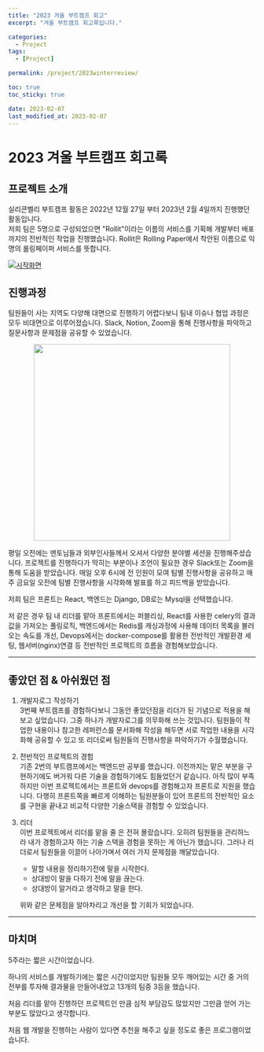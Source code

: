 ```yaml
---
title: "2023 겨울 부트캠프 회고"
excerpt: "겨울 부트캠프 회고록입니다."

categories:
  - Project
tags:
  - [Project]

permalink: /project/2023winterreview/

toc: true
toc_sticky: true

date: 2023-02-07
last_modified_at: 2023-02-07
---
```

# 2023 겨울 부트캠프 회고록

## 프로젝트 소개
실리콘벨리 부트캠프 활동은 2022년 12월 27일 부터 2023년 2월 4일까지 진행했던 활동입니다.  
저희 팀은 5명으로 구성되었으면 "Rollit"이라는 이름의 서비스를 기획해 개발부터 배포까지의 전반적인 작업을 진행했습니다.
Rollit은 Rolling Paper에서 착안된 이름으로 익명의 롤링페이퍼 서비스를 뜻합니다.

[![시작화면](https://user-images.githubusercontent.com/87285536/217009273-a7125265-8faa-4547-8dad-57c3f2f997f7.png)](https://medium.com/@say004972/roll-it-online-rolling-paper-service-b2b4e23a47b8)

## 진행과정
팀원들이 사는 지역도 다양해 대면으로 진행하기 어렵다보니 팀내 이슈나 협업 과정은 모두 비대면으로 이루어졌습니다.
Slack, Notion, Zoom을 통해 진행사항을 파악하고 질문사항과 문제점을 공유할 수 있었습니다.

<div align="center">
<img src="https://user-images.githubusercontent.com/87285536/217014461-5965b947-f429-4d4b-a454-245945181d3f.png"  width="400"/>
</div>

평일 오전에는 멘토님들과 외부인사들께서 오셔서 다양한 분야별 세션을 진행해주셨습니다. 프로젝트를 진행하다가 막히는 부분이나 조언이 필요한 경우 Slack또는 Zoom을 통해 도움을 받았습니다. 매일 오후 6시에 전 인원이 모여 팀별 진행사항을 공유하고 매주 금요일 오전에 팀별 진행사항을 시각화해 발표를 하고 피드백을 받았습니다.

저희 팀은 프론트는 React, 백엔드는 Django, DB로는 Mysql을 선택했습니다.

저 같은 경우 팀 내 리더를 맡아 프론트에서는 퍼블리싱, React를 사용한 celery의 결과값을 가져오는 풀링로직, 백엔드에서는 Redis를 캐싱과정에 사용해 데이터 목록을 불러오는 속도를 개선, Devops에서는 docker-compose를 활용한 전반적인 개발환경 세팅, 웹서버(nginx)연결 등 전반적인 프로젝트의 흐름을 경험해보았습니다.
***
## 좋았던 점 & 아쉬웠던 점 
1. 개발자로그 작성하기 <br>
   3번째 부트캠프를 경험하다보니 그동안 좋았던점을 리더가 된 기념으로 적용을 해보고 싶었습니다. 그중 하나가 개발자로그를 의무화해 쓰는 것입니다. 팀원들이 작업한 내용이나 참고한 레퍼런스를 문서화해 작성을 해두면 서로 작업한 내용을 시각화해 공유할 수 있고 또 리더로써 팀원들의 진행사항을 파악하기가 수월했습니다.

2. 전반적인 프로젝트의 경험 <br>
   기존 2번의 부트캠프에서는 백엔드만 공부를 했습니다. 이전까지는 맡은 부분을 구현하기에도 버거워 다른 기술을 경험하기에도 힘들었던거 같습니다. 아직 많이 부족하지만 이번 프로젝트에서는 프론트와 devops를 경험해고자 프론트로 지원을 했습니다. 다행히 프론트쪽을 빠르게 이해하는 팀원분들이 있어 프론트의 전반적인 요소를 구현을 끝내고 비교적 다양한 기술스택을 경험할 수 있었습니다.

3. 리더 <br>
   이번 프로젝트에서 리더를 맡을 줄 은 전혀 몰랐습니다. 오히려 팀원들을 관리하느라 내가 경험하고자 하는 기술 스택을 경험을 못하는 게 아닌가 했습니다. 그러나 리더로서 팀원들을 이끌어 나아가며서 여러 가지 문제점을 깨달았습니다. 
   * 말할 내용을 정리하기전에 말을 시작한다.
   * 상대방이 말을 다하기 전에 말을 끊는다.
   * 상대방이 알거라고 생각하고 말을 한다.

    위와 같은 문제점을 알아차리고 개선을 할 기회가 되었습니다.
***
## 마치며
5주라는 짧은 시간이었습니다. 

하나의 서비스를 개발하기에는 짧은 시간이었지만 팀원들 모두 깨어있는 시간 중 거의 전부를 투자해 결과물을 만들어내었고 13개의 팀중 3등을 했습니다.

처음 리더를 맡아 진행하던 프로젝트인 만큼 심적 부담감도 많았지만 그만큼 얻어 가는 부분도 많았다고 생각합니다. 

처음 웹 개발을 진행하는 사람이 있다면 추천을 해주고 싶을 정도로 좋은 프로그램이었습니다.